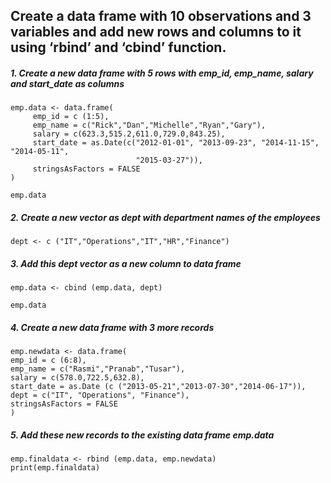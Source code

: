 ## Create a data frame with 10 observations and 3 variables and add new rows and columns to it using ‘rbind’ and ‘cbind’ function.

##### 1. Create a new data frame with 5 rows with emp_id, emp_name, salary and start_date as columns 

```
emp.data <- data.frame( 
     emp_id = c (1:5),  
     emp_name = c("Rick","Dan","Michelle","Ryan","Gary"), 
     salary = c(623.3,515.2,611.0,729.0,843.25),  
     start_date = as.Date(c("2012-01-01", "2013-09-23", "2014-11-15", "2014-05-11", 
                            "2015-03-27")), 
     stringsAsFactors = FALSE 
)
```

```
emp.data
```
##### 2. Create a new vector as dept with department names of the employees

```
dept <- c ("IT","Operations","IT","HR","Finance")
```

##### 3. Add this dept vector as a new column to data frame

```
emp.data <- cbind (emp.data, dept)
```

```
emp.data
```
##### 4. Create a new data frame with 3 more records

```
emp.newdata <- data.frame( 
emp_id = c (6:8),  
emp_name = c("Rasmi","Pranab","Tusar"), 
salary = c(578.0,722.5,632.8),  
start_date = as.Date (c ("2013-05-21","2013-07-30","2014-06-17")), 
dept = c("IT", "Operations", "Finance"), 
stringsAsFactors = FALSE 
)
```

##### 5. Add these new records to the existing data frame emp.data

```
emp.finaldata <- rbind (emp.data, emp.newdata) 
print(emp.finaldata)
